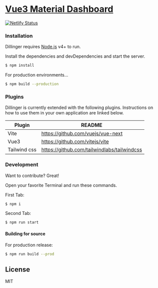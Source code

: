 # [Vue3 Material Dashboard](https://compassionate-cray-076de8.netlify.app/)


[![Netlify Status](https://api.netlify.com/api/v1/badges/0db9cac7-8b4d-4bcf-a27f-810e635d15ee/deploy-status)](https://app.netlify.com/sites/compassionate-cray-076de8/deploys)

### Installation

Dillinger requires [Node.js](https://nodejs.org/) v4+ to run.

Install the dependencies and devDependencies and start the server.

```sh
$ npm install
```

For production environments...

```sh
$ npm build --production
```

### Plugins

Dillinger is currently extended with the following plugins. Instructions on how to use them in your own application are linked below.

| Plugin | README |
| ------ | ------ |
| Vite | <https://github.com/vuejs/vue-next> |
| Vue3 | <https://github.com/vitejs/vite> |
| Tailwind css | <https://github.com/tailwindlabs/tailwindcss> |


### Development

Want to contribute? Great!

Open your favorite Terminal and run these commands.

First Tab:
```sh
$ npm i
```

Second Tab:
```sh
$ npm run start
```

#### Building for source
For production release:
```sh
$ npm run build --prod
```

License
----

MIT

